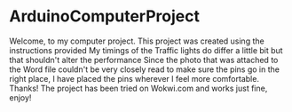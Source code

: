 # ArduinoComputerProject
Welcome, to my computer project.
This project was created using the instructions provided
My timings of the Traffic lights do differ a little bit but that shouldn't alter the performance
Since the photo that was attached to the Word file couldn't be very closely read to make sure the pins go in the right place, I have placed the pins wherever I feel more comfortable. Thanks!
The project has been tried on Wokwi.com and works just fine, enjoy!
